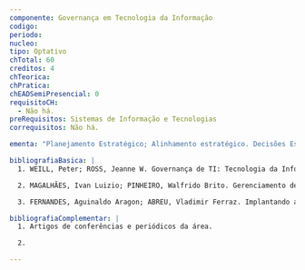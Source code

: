 ```yaml
---
componente: Governança em Tecnologia da Informação
codigo:  
periodo: 
nucleo: 
tipo: Optativo
chTotal: 60 
creditos: 4
chTeorica: 
chPratica: 
chEADSemiPresencial: 0
requisitoCH:
  - Não há.
preRequisitos: Sistemas de Informação e Tecnologias
correquisitos: Não há.

ementa: "Planejamento Estratégico; Alinhamento estratégico. Decisões Estratégicas de TI. Governança Corporativa e Governança de TI. Arquétipos de TI para alocação de direitos decisórios. Mecanismos para implantar a Governança de TI. Tipos de governança. Associação da Estratégia, da Governança e o Desempenho. Princípios de Liderança para governança de TI. Normas, processos e indicadores de desempenho para a área de TI. Modelos de apoio para Governança de TI: COBIT (Control Objectives for Information and Related Technology); ITIL (Information Technology Infrastructure Library); BSC (Balanced Scorecard). Estruturação de um plano de implantação de um modelo de governança de TI. A norma ISO 20000."

bibliografiaBasica: |
  1. WEILL, Peter; ROSS, Jeanne W. Governança de TI: Tecnologia da Informação. São Paulo: Makron Books, 2006.

  2. MAGALHÃES, Ivan Luizio; PINHEIRO, Walfrido Brito. Gerenciamento de Serviços de TI na Prática  Uma abordagem com base na ITIL. São Paulo: Novatec, 2007.

  3. FERNANDES, Aguinaldo Aragon; ABREU, Vladimir Ferraz. Implantando a Governança de TI - da Estratégia à Gestão dos Processos e Serviços. Rio de Janeiro: Brasport, 2006.

bibliografiaComplementar: |
  1. Artigos de conferências e periódicos da área.

  2.

---
```

